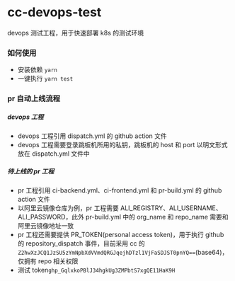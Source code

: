 # cc-devops-test

devops 测试工程，用于快速部署 k8s 的测试环境

### 如何使用

- 安装依赖 `yarn`
- 一键执行 `yarn test`

### pr 自动上线流程

##### devops 工程

- devops 工程引用 dispatch.yml 的 github action 文件
- devops 工程需要登录跳板机所用的私钥，跳板机的 host 和 port 以明文形式放在 dispatch.yml 文件中

##### 待上线的 pr 工程

- pr 工程引用 ci-backend.yml、ci-frontend.yml 和 pr-build.yml 的 github action 文件
- 以阿里云镜像仓库为例，pr 工程需要 ALI_REGISTRY、ALI_USERNAME、ALI_PASSWORD，此外 pr-build.yml 中的 org_name 和 repo_name 需要和阿里云镜像地址一致
- pr 工程还需要提供 PR_TOKEN(personal access token)，用于执行 github 的 repository_dispatch 事件，目前采用 cc 的`Z2hwXzJCQ1JzSU5zYmNpbXdVVmdQRGJqejhDTzl1VjFaSDJST0pnYQ==`(base64)，仅拥有 repo 相关权限
- 测试 token`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`
